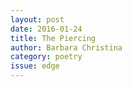 ```yaml
---
layout: post 
date: 2016-01-24
title: The Piercing
author: Barbara Christina
category: poetry
issue: edge
---
```


